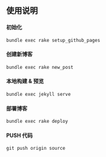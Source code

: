 ## 使用说明

#### 初始化

    bundle exec rake setup_github_pages

#### 创建新博客

    bundle exec rake new_post

#### 本地构建 & 预览

    bundle exec jekyll serve

#### 部署博客

    bundle exec rake deploy

#### PUSH 代码

    git push origin source

